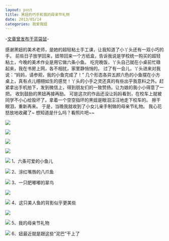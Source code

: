 ```yaml
---
layout: post
title: 黑妞的巧手和我的母亲节礼物
date: 2013/05/14
categories: 我爱我妞
---
```


-[文章曾发布于蓝袋鼠](http://landaishu.hi2net.com/home/blog_read.asp?id=4175&blogid=105734)-




 感谢黑妞的美术老师，是她的超轻粘土手工课，让我知道了小丫头还有一双小巧的手。
 前些日子放学回来，妞带回来一个方纸盒，告诉我说是学校统一购买的超轻粘土，今晚的美术作业是用它做六条小鱼。
 吃完晚饭，丫头自己就在小桌前忙碌起来，我在书房上网，各不相扰，家里静悄悄的。
 过了有一会儿，丫头进来对我说：“妈妈，请参观，我的小鱼完成了！”
几个形态各异五颜六色的小鱼摆在小方桌上，真有点儿栩栩如生的感觉！丫头的小手之灵还真的有些出乎我意料之外。赶紧拿出手机拍下，发到微信上，得到朋友们的一致赞扬。让为娘的我小小得意了一把。
 收到鼓励的黑妞再接再励。
 可是这次的作品还没让妈妈看到，在校车上就被同学不小心给毁坏了。拿着一个空空指环的黑妞是眼泪汪汪地走下校车的。
 擦干眼泪，重新再来。
 于是，当晚我就收到了小女儿亲手制做的母亲节礼物。
 我心花怒放地收藏了~
 想知道是什么吗？看照片吧~~

![](http://heiniuniu-static.wusisu.com/heiniuniu_uploads/upload20131/201351433726901.jpg)

![](http://heiniuniu-static.wusisu.com/heiniuniu_uploads/upload20131/20135143381546.jpg)

![](http://heiniuniu-static.wusisu.com/heiniuniu_uploads/upload20131/20135143397531.jpg)

![](http://heiniuniu-static.wusisu.com/heiniuniu_uploads/upload20131/201351433931633.jpg)

![](http://heiniuniu-static.wusisu.com/heiniuniu_uploads/upload20131/201351434034127.jpg)
1、六条可爱的小鱼儿

![](http://heiniuniu-static.wusisu.com/heiniuniu_uploads/upload20131/20135148206569.jpg)
2、涂红嘴唇的八爪鱼

![](http://heiniuniu-static.wusisu.com/heiniuniu_uploads/upload20131/201351482148923.jpg)
3、一只肥嘟嘟的翠鸟

![](http://heiniuniu-static.wusisu.com/heiniuniu_uploads/upload20131/201351482357227.jpg)

![](http://heiniuniu-static.wusisu.com/heiniuniu_uploads/upload20131/201351482444428.jpg)
4、这只美人鱼的背影似乎更美些

![](http://heiniuniu-static.wusisu.com/heiniuniu_uploads/upload20131/201351482553569.jpg)

![](http://heiniuniu-static.wusisu.com/heiniuniu_uploads/upload20131/201351482632307.jpg)
5、我的母亲节礼物

![](http://heiniuniu-static.wusisu.com/heiniuniu_uploads/upload20131/201351482748341.jpg)
6、妞最近就是跟这些“泥巴”干上了


